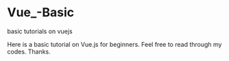 # Vue\_-Basic

basic tutorials on vuejs

Here is a basic tutorial on Vue.js for beginners.
Feel free to read through my codes.
Thanks.

